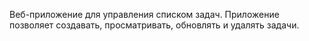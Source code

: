 Веб-приложение для управления списком задач. Приложение позволяет создавать, просматривать, обновлять и удалять задачи.
